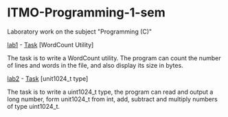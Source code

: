 # ITMO-Programming-1-sem

Laboratory work on the subject "Programming (C)"

[lab1](https://github.com/shvetsovart/ITMO-Programming-1-sem/blob/lab1/lab1.c "lab1") - [Task](Amz-Algorithm=AWS4-HMAC-SHA256&X-Amz-Credential=AKIAT73L2G45O3KS52Y5%2F20211111%2Fus-west-2%2Fs3%2Faws4_request&X-Amz-Date=20211111T101702Z&X-Amz-Expires=86400&X-Amz-Signature=70582cf8e1b811f2b6cf809efdacabbcee1df5305c466d232834abce5441b92a&X-Amz-SignedHeaders=host&response-content-disp "Task") [WordCount Utility]

The task is to write a WordCount utility. The program can count the number of lines and words in the file, and also display its size in bytes.

[lab2](https://github.com/shvetsovart/ITMO-Programming-1-sem/blob/lab2/lab2.cpp "lab2") - [Task](https://s3.us-west-2.amazonaws.com/secure.notion-static.com/8a694eb1-d579-4f7a-bc6b-a3ecf4e9ad4b/C.___2._uint1024_t.pdf?X-Amz-Algorithm=AWS4-HMAC-SHA256&X-Amz-Credential=AKIAT73L2G45O3KS52Y5%2F20211111%2Fus-west-2%2Fs3%2Faws4_request&X-Amz-Date=20211111T103333Z&X-Amz-Expires=86400&X-Amz-Signature=d90a4bea8dc2340a8301d9f43419d313da82cb1f2a230b8b42fb7a6b947fd25e&X-Amz-SignedHeaders=host&response-content-disposition=filename%20%3D%22C.%2520%25D0%259B%25D0%25B0%25D0%25B1%25D0%25BE%25D1%2580%25D0%25B0%25D1%2582%25D0%25BE%25D1%2580%25D0%25BD%25D0%25B0%25D1%258F%2520%25D1%2580%25D0%25B0%25D0%25B1%25D0%25BE%25D1%2582%25D0%25B0%25202.%2520uint1024_t.pdf%22 "Task") [unit1024_t type]

The task is to write a uint1024_t type, the program can read and output a long number, form unit1024_t from int, add, subtract and multiply numbers of type uint1024_t.
